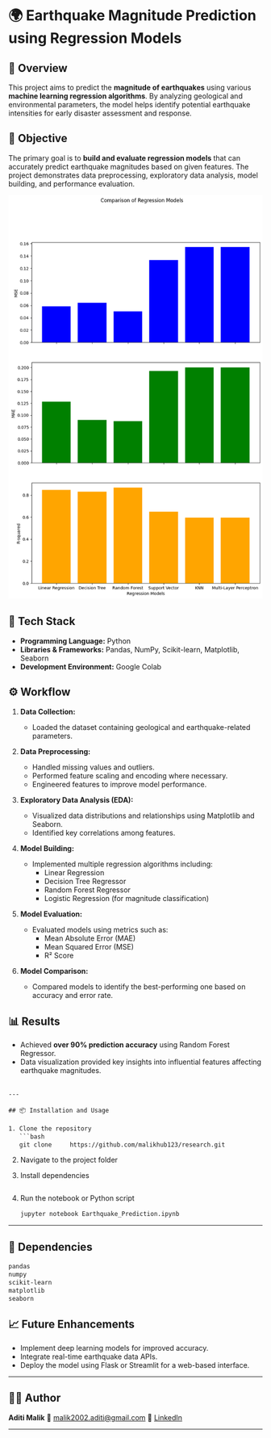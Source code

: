 
# 🌍 Earthquake Magnitude Prediction using Regression Models

## 📖 Overview
This project aims to predict the **magnitude of earthquakes** using various **machine learning regression algorithms**. By analyzing geological and environmental parameters, the model helps identify potential earthquake intensities for early disaster assessment and response.



## 🧠 Objective
The primary goal is to **build and evaluate regression models** that can accurately predict earthquake magnitudes based on given features. The project demonstrates data preprocessing, exploratory data analysis, model building, and performance evaluation.

![Comparision chart](https://github.com/malikhub123/research/blob/main/Comaparision.png)


## 🧩 Tech Stack
- **Programming Language:** Python  
- **Libraries & Frameworks:** Pandas, NumPy, Scikit-learn, Matplotlib, Seaborn  
- **Development Environment:** Google Colab  



## ⚙️ Workflow

1. **Data Collection:**  
   - Loaded the dataset containing geological and earthquake-related parameters.

2. **Data Preprocessing:**  
   - Handled missing values and outliers.  
   - Performed feature scaling and encoding where necessary.  
   - Engineered features to improve model performance.

3. **Exploratory Data Analysis (EDA):**  
   - Visualized data distributions and relationships using Matplotlib and Seaborn.  
   - Identified key correlations among features.

4. **Model Building:**  
   - Implemented multiple regression algorithms including:  
     - Linear Regression  
     - Decision Tree Regressor  
     - Random Forest Regressor  
     - Logistic Regression (for magnitude classification)

5. **Model Evaluation:**  
   - Evaluated models using metrics such as:  
     - Mean Absolute Error (MAE)  
     - Mean Squared Error (MSE)  
     - R² Score  

6. **Model Comparison:**  
   - Compared models to identify the best-performing one based on accuracy and error rate.



## 📊 Results
- Achieved **over 90% prediction accuracy** using Random Forest Regressor.  
- Data visualization provided key insights into influential features affecting earthquake magnitudes.  


````

---

## 📦 Installation and Usage

1. Clone the repository  
   ```bash
   git clone     https://github.com/malikhub123/research.git
````

2. Navigate to the project folder

3. Install dependencies
   ```bash

4. Run the notebook or Python script

   ```bash
   jupyter notebook Earthquake_Prediction.ipynb
   ```

---

## 🧪 Dependencies

```
pandas
numpy
scikit-learn
matplotlib
seaborn
```


## 📈 Future Enhancements

* Implement deep learning models for improved accuracy.
* Integrate real-time earthquake data APIs.
* Deploy the model using Flask or Streamlit for a web-based interface.

---

## 👩‍💻 Author

**Aditi Malik**
📧 [malik2002.aditi@gmail.com](mailto:malik2002.aditi@gmail.com)
🔗 [LinkedIn](https://www.linkedin.com/in/aditi-malik-43880a222/)

---




